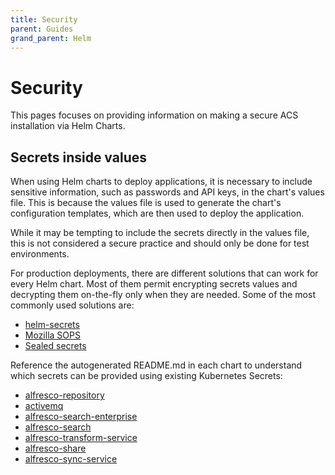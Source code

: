 ```yaml
---
title: Security
parent: Guides
grand_parent: Helm
---
```


# Security

This pages focuses on providing information on making a secure ACS installation
via Helm Charts.

## Secrets inside values

When using Helm charts to deploy applications, it is necessary to include
sensitive information, such as passwords and API keys, in the chart's values
file. This is because the values file is used to generate the chart's
configuration templates, which are then used to deploy the application.

While it may be tempting to include the secrets directly in the values file,
this is not considered a secure practice and should only be done for test
environments.

For production deployments, there are different solutions that can work for
every Helm chart. Most of them permit encrypting secrets values and decrypting
them on-the-fly only when they are needed. Some of the most commonly used
solutions are:

* [helm-secrets](https://github.com/jkroepke/helm-secrets)
* [Mozilla SOPS](https://github.com/mozilla/sops)
* [Sealed secrets](https://github.com/bitnami-labs/sealed-secrets)

Reference the autogenerated README.md in each chart to understand which secrets
can be provided using existing Kubernetes Secrets:

* [alfresco-repository](https://github.com/Alfresco/alfresco-helm-charts/blob/main/charts/alfresco-repository/docs/repository-properties.md)
* [activemq](https://github.com/Alfresco/alfresco-helm-charts/blob/main/charts/activemq/README.md)
* [alfresco-search-enterprise](https://github.com/Alfresco/alfresco-helm-charts/blob/main/charts/alfresco-search-enterprise/README.md)
* [alfresco-search](https://github.com/Alfresco/alfresco-helm-charts/blob/main/charts/alfresco-search-service/README.md)
* [alfresco-transform-service](https://github.com/Alfresco/alfresco-helm-charts/blob/main/charts/alfresco-transform-service/README.md)
* [alfresco-share](https://github.com/Alfresco/alfresco-helm-charts/blob/main/charts/alfresco-share/README.md)
* [alfresco-sync-service](https://github.com/Alfresco/alfresco-helm-charts/blob/main/charts/alfresco-sync-service/README.md)
